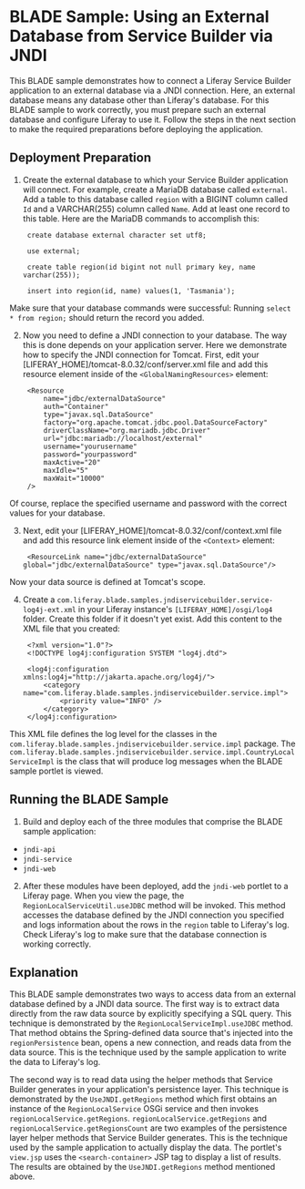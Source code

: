 # BLADE Sample: Using an External Database from Service Builder via JNDI

This BLADE sample demonstrates how to connect a Liferay Service Builder application to an external database via a JNDI connection. Here, an external database means any database other than Liferay's database. For this BLADE sample to work correctly, you must prepare such an external database and configure Liferay to use it. Follow the steps in the next section to make the required preparations before deploying the application.

## Deployment Preparation

1. Create the external database to which your Service Builder application will connect. For example, create a MariaDB database called `external`. Add a table to this database called `region` with a BIGINT column called `Id` and a VARCHAR(255) column called `Name`. Add at least one record to this table. Here are the MariaDB commands to accomplish this:

		create database external character set utf8;

		use external;

		create table region(id bigint not null primary key, name varchar(255));

		insert into region(id, name) values(1, 'Tasmania');

Make sure that your database commands were successful: Running `select * from region;` should return the record you added.

2. Now you need to define a JNDI connection to your database. The way this is done depends on your application server. Here we demonstrate how to specify the JNDI connection for Tomcat. First, edit your [LIFERAY_HOME]/tomcat-8.0.32/conf/server.xml file and add this resource element inside of the `<GlobalNamingResources>` element:

    	<Resource
    		name="jdbc/externalDataSource"
    		auth="Container"
    		type="javax.sql.DataSource"
    		factory="org.apache.tomcat.jdbc.pool.DataSourceFactory"
    		driverClassName="org.mariadb.jdbc.Driver"
    		url="jdbc:mariadb://localhost/external"
    		username="yourusername"
    		password="yourpassword"
    		maxActive="20"
    		maxIdle="5"
    		maxWait="10000"
    	/>

Of course, replace the specified username and password with the correct values for your database.

3. Next, edit your [LIFERAY_HOME]/tomcat-8.0.32/conf/context.xml file and add this resource link element inside of the `<Context>` element:

		<ResourceLink name="jdbc/externalDataSource" global="jdbc/externalDataSource" type="javax.sql.DataSource"/>

Now your data source is defined at Tomcat's scope.

4. Create a `com.liferay.blade.samples.jndiservicebuilder.service-log4j-ext.xml` in your Liferay instance's `[LIFERAY_HOME]/osgi/log4` folder. Create this folder if it doesn't yet exist. Add this content to the XML file that you created:

		<?xml version="1.0"?>
		<!DOCTYPE log4j:configuration SYSTEM "log4j.dtd">

		<log4j:configuration xmlns:log4j="http://jakarta.apache.org/log4j/">
			<category name="com.liferay.blade.samples.jndiservicebuilder.service.impl">
				<priority value="INFO" />
			</category>
		</log4j:configuration>

This XML file defines the log level for the classes in the `com.liferay.blade.samples.jndiservicebuilder.service.impl` package. The `com.liferay.blade.samples.jndiservicebuilder.service.impl.CountryLocalServiceImpl` is the class that will produce log messages when the BLADE sample portlet is viewed.

## Running the BLADE Sample

1. Build and deploy each of the three modules that comprise the BLADE sample application:

- `jndi-api`
- `jndi-service`
- `jndi-web`

2. After these modules have been deployed, add the `jndi-web` portlet to a Liferay page. When you view the page, the `RegionLocalServiceUtil.useJDBC` method will be invoked. This method accesses the database defined by the JNDI connection you specified and logs information about the rows in the `region` table to Liferay's log. Check Liferay's log to make sure that the database connection is working correctly.

## Explanation

This BLADE sample demonstrates two ways to access data from an external database defined by a JNDI data source. The first way is to extract data directly from the raw data source by explicitly specifying a SQL query. This technique is demonstrated by the `RegionLocalServiceImpl.useJDBC` method. That method obtains the Spring-defined data source that's injected into the `regionPersistence` bean, opens a new connection, and reads data from the data source. This is the technique used by the sample application to write the data to Liferay's log.

The second way is to read data using the helper methods that Service Builder generates in your application's persistence layer. This technique is demonstrated by the `UseJNDI.getRegions` method which first obtains an instance of the `RegionLocalService` OSGi service and then invokes `regionLocalService.getRegions`. `regionLocalService.getRegions` and `regionLocalService.getRegionsCount` are two examples of the persistence layer helper methods that Service Builder generates. This is the technique used by the sample application to actually display the data. The portlet's `view.jsp` uses the `<search-container>` JSP tag to display a list of results. The results are obtained by the `UseJNDI.getRegions` method mentioned above. 
